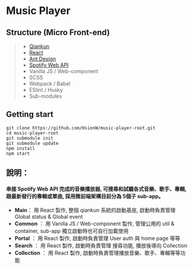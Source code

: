 # Music Player

## Structure (Micro Front-end)
> - [Qiankun](https://qiankun.umijs.org/zh/guide)
> - [React](https://zh-hant.reactjs.org/)
> - [Ant Design](https://ant.design/)
> - [Spotify Web API](https://developer.spotify.com/web-api/)
> - Vanilla JS / Web-component
> - SCSS
> - Webpack / Babel
> - ESlint / Husky
> - Sub-modules

## Getting start
```
git clone https://github.com/HsienW/music-player-root.git
cd music-player-root
git submodule init
git submodule update
npm install
npm start 
```

## 說明：
#### 串接 Spotify Web API 完成的音樂播放器, 可搜尋和試聽各式音樂、歌手、專輯, 跟最新發行的專輯或單曲, 採用微前端架構目前分為 5個子 sub-app。

- **Main**： 用 React 製作, 整個 qiankun 系統的啟動基座, 啟動時負責管理 Global status & Global event
- **Common** ： 用 Vanilla JS / Web-component 製作, 管理公用的 util & container, sub-app 獨立啟動時也可自行加載使用
- **Portal** ： 用 React 製作, 啟動時負責管理 User auth 與 home page 等等
- **Search** ： 用 React 製作, 啟動時負責管理 搜尋功能, 播放後導向 Collection
- **Collection** ： 用 React 製作, 啟動時負責管理播放音樂、歌手、專輯等等功能



